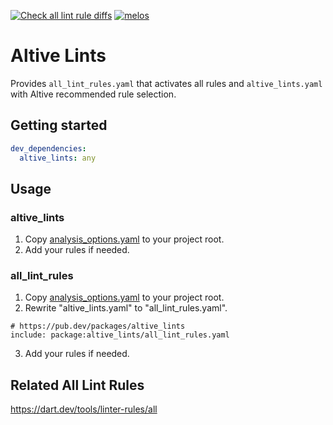 [![Check all lint rule diffs](https://github.com/altive/altive_lints/actions/workflows/check-all-lint-rule-diffs.yaml/badge.svg)](https://github.com/altive/altive_lints/actions/workflows/check-all-lint-rule-diffs.yaml)
[![melos](https://img.shields.io/badge/maintained%20with-melos-f700ff.svg?style=flat-square)](https://github.com/invertase/melos)

# Altive Lints

Provides `all_lint_rules.yaml` that activates all rules and `altive_lints.yaml` with Altive recommended rule selection.

## Getting started

```yaml
dev_dependencies:
  altive_lints: any
```

## Usage

### altive_lints

1. Copy [analysis_options.yaml](https://github.com/altive/altive_lints/blob/main/packages/altive_lints/example/analysis_options.yaml) to your project root.
2. Add your rules if needed.

### all_lint_rules

1. Copy [analysis_options.yaml](https://github.com/altive/altive_lints/blob/main/packages/altive_lints/example/analysis_options.yaml) to your project root.
2. Rewrite "altive_lints.yaml" to "all_lint_rules.yaml".

```
# https://pub.dev/packages/altive_lints
include: package:altive_lints/all_lint_rules.yaml
```

3. Add your rules if needed.

## Related All Lint Rules

https://dart.dev/tools/linter-rules/all